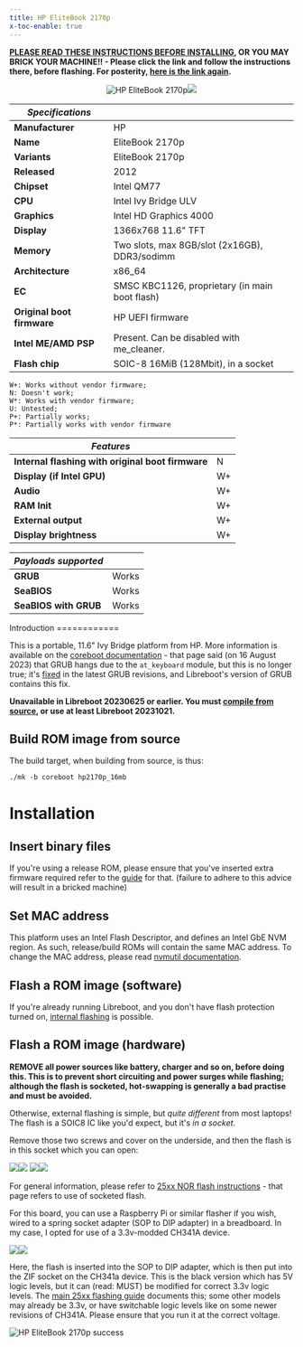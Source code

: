 ```yaml
---
title: HP EliteBook 2170p
x-toc-enable: true
---
```


**[PLEASE READ THESE INSTRUCTIONS BEFORE INSTALLING](ivy_has_common), OR
YOU MAY BRICK YOUR MACHINE!! - Please click the link and follow the instructions
there, before flashing. For posterity,
[here is the link again](ivy_has_common).**

<div class="specs">
<center>
<img tabindex=1 alt="HP EliteBook 2170p" class="p" src="https://av.libreboot.org/hp2170p/hp2170p.jpg" /><span class="f"><img src="https://av.libreboot.org/hp2170p/hp2170p.jpg" /></span>
</center>

| ***Specifications***       |                                                |
|----------------------------|------------------------------------------------|
| **Manufacturer**           | HP                                             |
| **Name**                   | EliteBook 2170p                                |
| **Variants**               | EliteBook 2170p                                |
| **Released**               | 2012                                           |
| **Chipset**                | Intel QM77                                     |
| **CPU**                    | Intel Ivy Bridge ULV                           |
| **Graphics**               | Intel HD Graphics 4000                         | 
| **Display**                | 1366x768 11.6" TFT                             |
| **Memory**                 | Two slots, max 8GB/slot (2x16GB), DDR3/sodimm  |
| **Architecture**           | x86_64                                         |
| **EC**                     | SMSC KBC1126, proprietary (in main boot flash) |
| **Original boot firmware** | HP UEFI firmware                               |
| **Intel ME/AMD PSP**       | Present. Can be disabled with me_cleaner.      |
| **Flash chip**             | SOIC-8 16MiB (128Mbit), in a socket            |


```
W+: Works without vendor firmware; 
N: Doesn't work; 
W*: Works with vendor firmware; 
U: Untested; 
P+: Partially works; 
P*: Partially works with vendor firmware
```

| ***Features***                                    |    |
|---------------------------------------------------|----|
| **Internal flashing with original boot firmware** | N  |
| **Display (if Intel GPU)**                        | W+ |
| **Audio**                                         | W+ |
| **RAM Init**                                      | W+ |
| **External output**                               | W+ |
| **Display brightness**                            | W+ | 

| ***Payloads supported***  |           |
|---------------------------|-----------|
| **GRUB**                  | Works     |
| **SeaBIOS**               | Works     |
| **SeaBIOS with GRUB**     | Works     |
</div>
Introduction
============

This is a portable, 11.6" Ivy Bridge platform from HP. More information is
available on the [coreboot
documentation](https://doc.coreboot.org/mainboard/hp/2170p.html) - that page
said (on 16 August 2023) that GRUB hangs due to the `at_keyboard` module, but
this is no longer true; it's
[fixed](https://git.savannah.gnu.org/cgit/grub.git/commit/?id=830456a6e3b6ac92d10f9261177722a308652a1a)
in the latest GRUB revisions, and Libreboot's version of GRUB contains this fix.

**Unavailable in Libreboot 20230625 or earlier. You must [compile from
source](../build/), or use at least Libreboot 20231021.**

Build ROM image from source
---------------------------

The build target, when building from source, is thus:

	./mk -b coreboot hp2170p_16mb

Installation
============

Insert binary files
-------------------

If you're using a release ROM, please ensure that you've inserted extra firmware
required refer to the [guide](../install/ivy_has_common) for that. (failure
to adhere to this advice will result in a bricked machine)

Set MAC address
---------------

This platform uses an Intel Flash Descriptor, and defines an Intel GbE NVM
region. As such, release/build ROMs will contain the same MAC address. To
change the MAC address, please read [nvmutil documentation](../install/nvmutil).

Flash a ROM image (software)
-----------------

If you're already running Libreboot, and you don't have flash protection
turned on, [internal flashing](../install/) is possible.

Flash a ROM image (hardware)
-----------------

**REMOVE all power sources like battery, charger and so on, before doing this.
This is to prevent short circuiting and power surges while flashing; although
the flash is socketed, hot-swapping is generally a bad practise and must be
avoided.**

Otherwise, external flashing is simple, but *quite different* from most
laptops! The flash is a SOIC8 IC like you'd expect, but it's *in a socket*.

Remove those two screws and cover on the underside, and then the flash is in
this socket which you can open:

<img tabindex=1 class="l" src="https://av.libreboot.org/hp2170p/hp2170p_cover.jpg" /><span class="f"><img src="https://av.libreboot.org/hp2170p/hp2170p_cover.jpg" /></span>
<img tabindex=1 class="l" src="https://av.libreboot.org/hp2170p/hp2170p_socket.jpg" /><span class="f"><img src="https://av.libreboot.org/hp2170p/hp2170p_socket.jpg" /></span>

For general information, please refer to [25xx NOR flash
instructions](../install/spi) - that page refers to use of socketed flash.

For this board, you can use a Raspberry Pi or similar flasher if you wish, wired
to a spring socket adapter (SOP to DIP adapter) in a breadboard. In my case, I
opted for use of a 3.3v-modded CH341A device.

<img tabindex=1 class="l" style="clear:left;" src="https://av.libreboot.org/hp2170p/ch341a_socket_soic8.jpg" /><span class="f"><img src="https://av.libreboot.org/hp2170p/ch341a_socket_soic8.jpg" /></span>

Here, the flash is inserted into the SOP to DIP adapter, which is then put into
the ZIF socket on the CH341a device. This is the black version which has 5V
logic levels, but it can (read: MUST) be modified for correct 3.3v logic levels.
The [main 25xx flashing guide](../install/spi) documents this; some other
models may already be 3.3v, or have switchable logic levels like on some newer
revisions of CH341A. Please ensure that you run it at the correct voltage.

![HP EliteBook 2170p success](https://av.libreboot.org/hp2170p/hp2170p.jpg)
